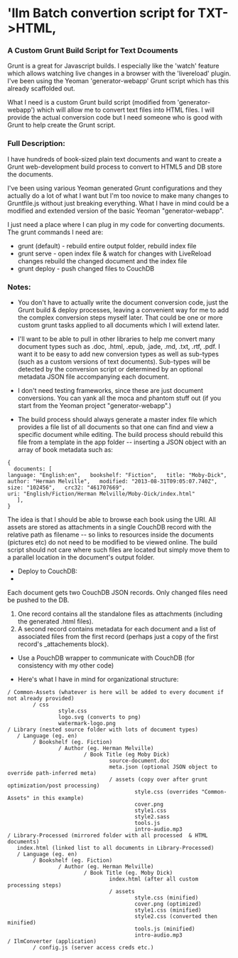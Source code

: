 # 'Ilm Batch convertion script for TXT->HTML,
### A Custom Grunt Build Script for Text Dcouments


Grunt is a great for Javascript builds. I especially like the 'watch' feature which allows watching live changes in a browser with the 'livereload' plugin. I've been using the Yeoman 'generator-webapp' Grunt script which has this already scaffolded out.

What I need is a custom Grunt build script (modified from 'generator-webapp') which will allow me to convert text files into HTML files. I will provide the actual conversion code but I need someone who is good with Grunt to help create the Grunt script.
 
### Full Description:

I have hundreds of book-sized plain text documents and want to create a Grunt web-development build process to convert to HTML5 and DB store the documents.  

I've been using various Yeoman generated Grunt configurations and they actually do a lot of what I want but I'm too novice to make many changes to Gruntfile.js without just breaking everything. What I have in mind could be a modified and extended version of the basic Yeoman "generator-webapp".

I just need a place where I can plug in my code for converting documents. The grunt commands I need are:

* grunt (default) - rebuild entire output folder, rebuild index file  
* grunt serve - open index file & watch for changes with LiveReload
        changes rebuild the changed document and the index file
* grunt deploy - push changed files to CouchDB

### Notes: 

*  You don't have to actually write the document conversion code, just the Grunt build & deploy processes, leaving a convenient way for me to add the complex conversion steps myself later. That could be one or more custom grunt tasks applied to all documents which I will extend later.

*  I'll want to be able to pull in other libraries to help me convert many document types such as .doc, .html, .epub, .jade, .md, .txt, .rtf, .pdf. I want it to be easy to add new conversion types as well as sub-types (such as a custom versions of text documents). Sub-types will be detected by the conversion script or determined by an optional metadata JSON file accompanying each document.

* I don't need testing frameworks, since these are just document conversions. You can yank all the moca and phantom stuff out (if you start from the Yeoman project "generator-webapp".)

* The build process should always generate a master index file which provides a file list of all documents so that one can find and view a specific document while editing. The build process should rebuild this file from a template in the app folder -- inserting a JSON object with an array of book metadata such as:

```
{ 
  documents: [
language: "English:en",   bookshelf: "Fiction",   title: "Moby-Dick",
author: "Herman Melville",   modified: "2013-08-31T09:05:07.740Z",
size: "102456",   crc32: "461707669",
uri: "English/Fiction/Herman Melville/Moby-Dick/index.html"
   ],
}
```

The idea is that I should be able to browse each book using the URI. All assets are stored as attachments in a single CouchDB record with the relative path as filename -- so links to resources inside the documents (pictures etc) do not need to be modified to be viewed online. The build script should not care where such files are located but simply move them to a parallel location in the document's output folder.

* Deploy to CouchDB:
* 
Each document gets two CouchDB JSON records. Only  changed files need be pushed to the DB.
1) One record contains all the standalone files as attachments (including the generated .html files).
2) A second record contains metadata for each document and a list of associated files from the first record (perhaps just a copy of the first record's _attachements block).
* Use a PouchDB wrapper to communicate with CouchDB (for consistency with my other code)
 
 
* Here's what I have in mind for organizational structure:

```
/ Common-Assets (whatever is here will be added to every document if not already provided)
        / css
                style.css
                logo.svg (converts to png)
                watermark-logo.png
/ Library (nested source folder with lots of document types)
   / Language (eg. en)
        / Bookshelf (eg. Fiction)
                / Author (eg. Herman Melville)
                        / Book Title (eg Moby Dick)
                                source-document.doc
                                meta.json (optional JSON object to override path-inferred meta)
                                / assets (copy over after grunt optimization/post processing)
                                        style.css (overrides "Common-Assets" in this example)
                                        cover.png
                                        style1.css
                                        style2.sass
                                        tools.js
                                        intro-audio.mp3
/ Library-Processed (mirrored folder with all processed  & HTML documents)
   index.html (linked list to all documents in Library-Processed)
   / Language (eg. en)
        / Bookshelf (eg. Fiction)
                / Author (eg. Herman Melville)
                        / Book Title (eg. Moby Dick)
                                index.html (after all custom processing steps)
                                / assets
                                        style.css (minified)
                                        cover.png (optimized)
                                        style1.css (minified)
                                        style2.css (converted then minified)
                                        tools.js (minified)
                                        intro-audio.mp3
/ IlmConverter (application)
        / config.js (server access creds etc.)
```

